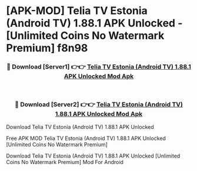# [APK-MOD] Telia TV Estonia (Android TV) 1.88.1 APK Unlocked - [Unlimited Coins No Watermark Premium] f8n98



<div align="center">
<h3>🔴 Download [Server1] 👉👉 <a href="https://momento.my/?title=Telia_TV_Estonia_(Android_TV)_1.88.1_APK_Unlocked">Telia TV Estonia (Android TV) 1.88.1 APK Unlocked Mod Apk</a></h3><br>

<h3>🔴 Download [Server2] 👉👉 <a href="https://momento.my/?title=Telia_TV_Estonia_(Android_TV)_1.88.1_APK_Unlocked">Telia TV Estonia (Android TV) 1.88.1 APK Unlocked Mod Apk</a></h3>
</div>



Download Telia TV Estonia (Android TV) 1.88.1 APK Unlocked 

Free APK MOD Telia TV Estonia (Android TV) 1.88.1 APK Unlocked [Unlimited Coins No Watermark Premium]

Download Telia TV Estonia (Android TV) 1.88.1 APK Unlocked [Unlimited Coins No Watermark Premium] Mod For Android
